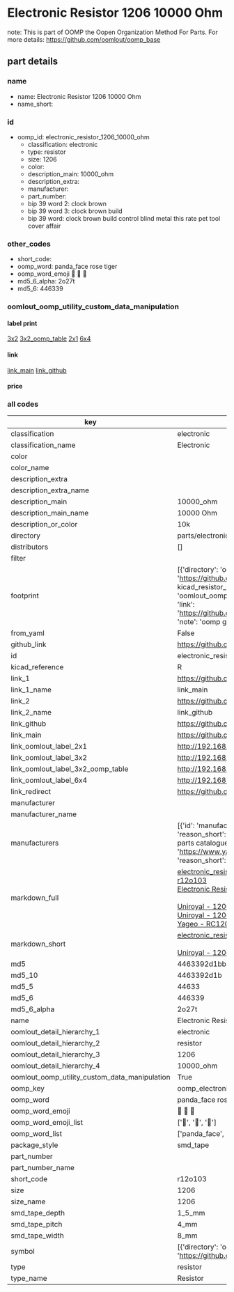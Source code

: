 # Electronic Resistor 1206 10000 Ohm  

note: This is part of OOMP the Oopen Organization Method For Parts. For more details: https://github.com/oomlout/oomp_base

##  part details
  







### name
* name: Electronic Resistor 1206 10000 Ohm
* name_short: 
### id
* oomp_id: electronic_resistor_1206_10000_ohm
  * classification: electronic
  * type: resistor
  * size: 1206
  * color: 
  * description_main: 10000_ohm
  * description_extra: 
  * manufacturer: 
  * part_number: 
  * bip 39 word 2: clock brown
  * bip 39 word 3: clock brown build
  * bip 39 word: clock brown build control blind metal this rate pet tool cover affair

### other_codes
* short_code: 
* oomp_word: panda_face rose tiger
* oomp_word_emoji :panda_face: :rose: :tiger:
* md5_6_alpha: 2o27t
* md5_6: 446339






### oomlout_oomp_utility_custom_data_manipulation
#### label print
[3x2](http://192.168.1.245:1112/?label=oomp%202o27t)
[3x2_oomp_table](http://192.168.1.108:1112/?label=oomp%202o27t)
[2x1](http://192.168.1.242:1112/?label=oomp%202o27t)
[6x4](http://192.168.1.55:1112/?label=oomp%202o27t)    

#### link

[link_main](https://github.com/oomlout/oomlout_oomp_version_1_messy/tree/main/parts/electronic_resistor_1206_10000_ohm) [link_github](https://github.com/oomlout/oomlout_oomp_version_1_messy/tree/main/parts/electronic_resistor_1206_10000_ohm)                             

#### price







### all codes 
| key | value |  
| --- | --- |  
| classification | electronic |  
| classification_name | Electronic |  
| color |  |  
| color_name |  |  
| description_extra |  |  
| description_extra_name |  |  
| description_main | 10000_ohm |  
| description_main_name | 10000 Ohm |  
| description_or_color | 10k |  
| directory | parts/electronic_resistor_1206_10000_ohm |  
| distributors | [] |  
| filter |  |  
| footprint | [{'directory': 'oomlout_oomp_footprint_bot/footprints/kicad_resistor_smd_r_1206_3216metric//working/working.kicad_mod', 'index': 0, 'link': 'https://github.com/oomlout/oomlout_oomp_footprint_bot/tree/main/foootprntss/kicad_resistor_smd_r_1206_3216metric', 'note': 'source footprint kicad_resistor_smd_r_1206_3216metric', 'oomp_key': 'oomp_kicad_resistor_smd_r_1206_3216metric'}, {'directory': 'oomlout_oomp_footprint_bot/footprints/oomlout_oomlout_oomp_part_footprints_r12o103_electronic_resistor_1206_10000_ohm//working/working.kicad_mod', 'index': 1, 'link': 'https://github.com/oomlout/oomlout_oomp_footprint_bot/tree/main/foootprntss/oomlout_oomlout_oomp_part_footprints_r12o103_electronic_resistor_1206_10000_ohm', 'note': 'oomp generated footprint', 'oomp_key': 'oomp_oomlout_oomlout_oomp_part_footprints_r12o103_electronic_resistor_1206_10000_ohm'}] |  
| from_yaml | False |  
| github_link | https://github.com/oomlout/oomlout_oomp_part_src/tree/main/parts/electronic_resistor_1206_10000_ohm |  
| id | electronic_resistor_1206_10000_ohm |  
| kicad_reference | R |  
| link_1 | https://github.com/oomlout/oomlout_oomp_version_1_messy/tree/main/parts/electronic_resistor_1206_10000_ohm |  
| link_1_name | link_main |  
| link_2 | https://github.com/oomlout/oomlout_oomp_version_1_messy/tree/main/parts/electronic_resistor_1206_10000_ohm |  
| link_2_name | link_github |  
| link_github | https://github.com/oomlout/oomlout_oomp_version_1_messy/tree/main/parts/electronic_resistor_1206_10000_ohm |  
| link_main | https://github.com/oomlout/oomlout_oomp_version_1_messy/tree/main/parts/electronic_resistor_1206_10000_ohm |  
| link_oomlout_label_2x1 | http://192.168.1.242:1112/?label=oomp%202o27t |  
| link_oomlout_label_3x2 | http://192.168.1.245:1112/?label=oomp%202o27t |  
| link_oomlout_label_3x2_oomp_table | http://192.168.1.108:1112/?label=oomp%202o27t |  
| link_oomlout_label_6x4 | http://192.168.1.55:1112/?label=oomp%202o27t |  
| link_redirect | https://github.com/oomlout/oomlout_oomp_version_1_messy/tree/main/parts/electronic_resistor_1206_10000_ohm |  
| manufacturer |  |  
| manufacturer_name |  |  
| manufacturers | [{'id': 'manufacturer_uniroyal', 'link': '', 'name': 'Uniroyal', 'note': {'reason': 'did this one first, but not in jlc pcb basic parts and 1 percent are and they are the same price', 'reason_short': 'not in jlc basic parts'}, 'part_number': '1206W4J0103T5E'}, {'id': 'manufacturer_uniroyal', 'link': '', 'name': 'Uniroyal', 'note': {'reason': 'in the jlc basic parts catalogue', 'reason_short': 'jlc basic part'}, 'part_number': '1206W4F1002T5E'}, {'id': 'manufacturer_yageo', 'link': 'https://www.yageo.com/en/Chart/Download/pdf/RC1206JR-0710KL', 'name': 'Yageo', 'note': {'reason': 'yageo is a commonly cross referenced part number', 'reason_short': 'available everywhere'}, 'part_number': 'RC1206JR-0710KL'}] |  
| markdown_full | [electronic_resistor_1206_10000_ohm](none)<br>[r12o103](none)<br>[Electronic Resistor 1206 10000 Ohm](none)<br><br>[Uniroyal - 1206W4J0103T5E- not in jlc basic parts]() [(L)  ](https://www.lcsc.com/search?q=1206W4J0103T5E)[(D)  ](https://www.digikey.com/en/products?keywords=1206W4J0103T5E)[(M)  ](https://www.mouser.com/Search/Refine?Keyword=1206W4J0103T5E)[(N)  ](https://www.newark.com/search?st=1206W4J0103T5E)[(SZ)  ](https://so.szlcsc.com/global.html?k=1206W4J0103T5E)<br>[Uniroyal - 1206W4F1002T5E- jlc basic part]() [(L)  ](https://www.lcsc.com/search?q=1206W4F1002T5E)[(D)  ](https://www.digikey.com/en/products?keywords=1206W4F1002T5E)[(M)  ](https://www.mouser.com/Search/Refine?Keyword=1206W4F1002T5E)[(N)  ](https://www.newark.com/search?st=1206W4F1002T5E)[(SZ)  ](https://so.szlcsc.com/global.html?k=1206W4F1002T5E)<br>[Yageo - RC1206JR-0710KL- available everywhere](https://www.yageo.com/en/Chart/Download/pdf/RC1206JR-0710KL) [(L)  ](https://www.lcsc.com/search?q=RC1206JR-0710KL)[(D)  ](https://www.digikey.com/en/products?keywords=RC1206JR-0710KL)[(M)  ](https://www.mouser.com/Search/Refine?Keyword=RC1206JR-0710KL)[(N)  ](https://www.newark.com/search?st=RC1206JR-0710KL)[(SZ)  ](https://so.szlcsc.com/global.html?k=RC1206JR-0710KL)<br> |  
| markdown_short | [electronic_resistor_1206_10000_ohm](none)<br><br>[Uniroyal - 1206W4J0103T5E- not in jlc basic parts]()[Uniroyal - 1206W4F1002T5E- jlc basic part]()[Yageo - RC1206JR-0710KL- available everywhere](https://www.yageo.com/en/Chart/Download/pdf/RC1206JR-0710KL) |  
| md5 | 4463392d1bb23c1a300be2f63b87415b |  
| md5_10 | 4463392d1b |  
| md5_5 | 44633 |  
| md5_6 | 446339 |  
| md5_6_alpha | 2o27t |  
| name | Electronic Resistor 1206 10000 Ohm |  
| oomlout_detail_hierarchy_1 | electronic |  
| oomlout_detail_hierarchy_2 | resistor |  
| oomlout_detail_hierarchy_3 | 1206 |  
| oomlout_detail_hierarchy_4 | 10000_ohm |  
| oomlout_oomp_utility_custom_data_manipulation | True |  
| oomp_key | oomp_electronic_resistor_1206_10000_ohm |  
| oomp_word | panda_face rose tiger |  
| oomp_word_emoji | :panda_face: :rose: :tiger: |  
| oomp_word_emoji_list | [':panda_face:', ':rose:', ':tiger:'] |  
| oomp_word_list | ['panda_face', 'rose', 'tiger'] |  
| package_style | smd_tape |  
| part_number |  |  
| part_number_name |  |  
| short_code | r12o103 |  
| size | 1206 |  
| size_name | 1206 |  
| smd_tape_depth | 1_5_mm |  
| smd_tape_pitch | 4_mm |  
| smd_tape_width | 8_mm |  
| symbol | [{'directory': 'oomlout_oomp_symbol_bot/symbols/kicad_device_r//working/working.kicad_sym', 'index': 0, 'link': 'https://github.com/oomlout/oomlout_oomp_symbol_bot/tree/main/symbols/kicad_device_r', 'oomp_key': 'oomp_kicad_device_r'}] |  
| type | resistor |  
| type_name | Resistor |  
